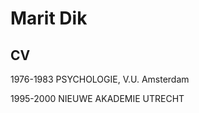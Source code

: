 # Marit Dik

## CV
 
1976-1983       PSYCHOLOGIE, V.U.  Amsterdam

1995-2000       NIEUWE AKADEMIE  UTRECHT 


